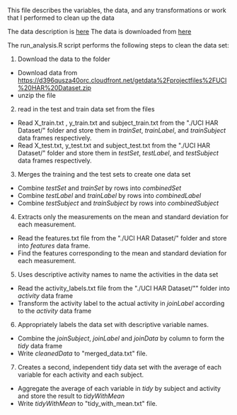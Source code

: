 This file describes the variables, the data, and any transformations or work that I performed to clean up the data 

The data description is [here](http://archive.ics.uci.edu/ml/datasets/Human+Activity+Recognition+Using+Smartphones)
The data is downloaded from [here](
https://d396qusza40orc.cloudfront.net/getdata%2Fprojectfiles%2FUCI%20HAR%20Dataset.zip)

The run_analysis.R script performs the following steps to clean the data set:

1. Download the data to the folder
  * Download data from https://d396qusza40orc.cloudfront.net/getdata%2Fprojectfiles%2FUCI%20HAR%20Dataset.zip
  * unzip the file
2. read in the test and train data set from the files
  * Read X_train.txt , y_train.txt and subject_train.txt from the "./UCI HAR Dataset/" folder and store them in *trainSet*, *trainLabel*, and *trainSubject* data frames respectively.
  * Read X_test.txt, y_test.txt and subject_test.txt from the "./UCI HAR Dataset/" folder and store them in *testSet*, *testLabel*, and *testSubject* data frames respectively.
3. Merges the training and the test sets to create one data set
  * Combine *testSet* and *trainSet* by rows into *combinedSet*
  * Combine *testLabel* and *trainLabel* by rows into *combinedLabel*
  * Combine *testSubject* and *trainSubject* by rows into *combinedSubject*
4. Extracts only the measurements on the mean and standard deviation for each measurement. 
  * Read the features.txt file from the "./UCI HAR Dataset/" folder and store into *features* data frame.
  * Find the features corresponding to the mean and standard deviation for each measurement.
5. Uses descriptive activity names to name the activities in the data set
  * Read the activity_labels.txt file from the "./UCI HAR Dataset/"" folder into *activity* data frame
  * Transform the activity label to the actual activity in *joinLabel* according to the *activity* data frame
6. Appropriately labels the data set with descriptive variable names. 
  * Combine the *joinSubject*, *joinLabel* and *joinData* by column to form the *tidy* data frame
  * Write *cleanedData* to "merged_data.txt" file.
7.  Creates a second, independent tidy data set with the average of each variable for each activity and each subject.
  * Aggregate  the average of each variable in *tidy* by subject and activity and store the result to *tidyWithMean*
  * Write *tidyWithMean* to "tidy_with_mean.txt" file.